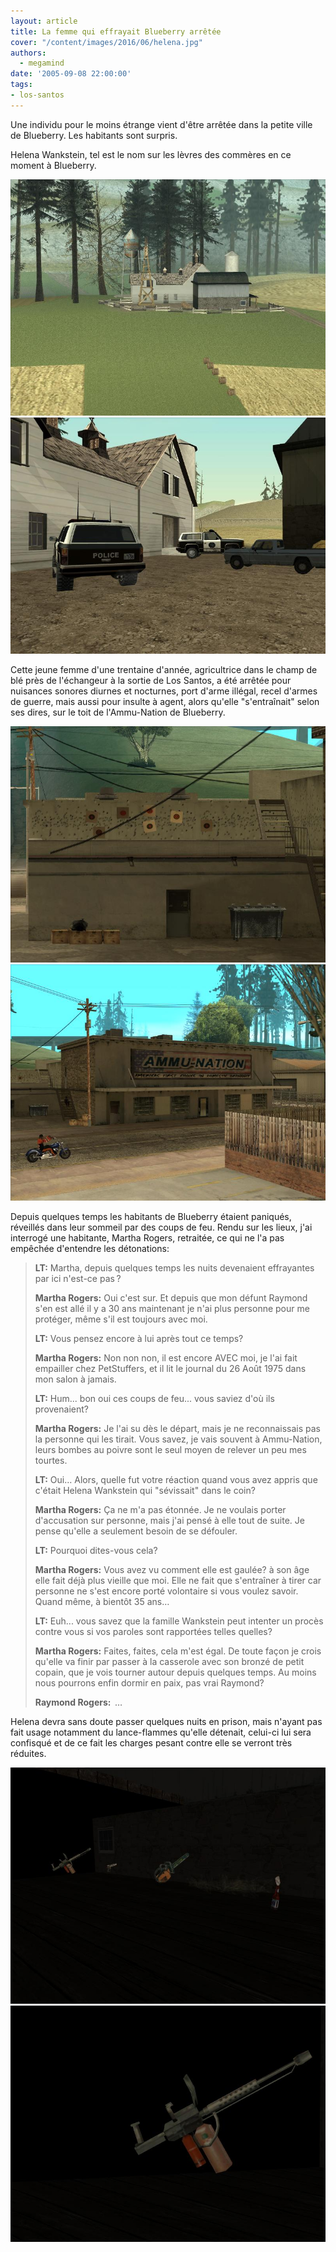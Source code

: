 ```yaml
---
layout: article
title: La femme qui effrayait Blueberry arrêtée
cover: "/content/images/2016/06/helena.jpg"
authors:
  - megamind
date: '2005-09-08 22:00:00'
tags:
- los-santos
---
```


Une individu pour le moins étrange vient d'être arrêtée dans la petite ville de Blueberry. Les habitants sont surpris.

Helena Wankstein, tel est le nom sur les lèvres des commères en ce moment à Blueberry.

![](/content/images/2005/01/helena1.jpg)
![](/content/images/2005/01/helena2.jpg)

Cette jeune femme d'une trentaine d'année, agricultrice dans le champ de blé près de l'échangeur à la sortie de Los Santos, a été arrêtée pour nuisances sonores diurnes et nocturnes, port d'arme illégal, recel d'armes de guerre, mais aussi pour insulte à agent, alors qu'elle "s'entraînait" selon ses dires, sur le toit de l'Ammu-Nation de Blueberry.

![](/content/images/2005/01/helena5.jpg)
![](/content/images/2005/01/helena6.jpg)

Depuis quelques temps les habitants de Blueberry étaient paniqués, réveillés dans leur sommeil par des coups de feu. Rendu sur les lieux, j'ai interrogé une habitante, Martha Rogers, retraitée, ce qui ne l'a pas empêchée d'entendre les détonations:

> **LT:** Martha, depuis quelques temps les nuits devenaient effrayantes par ici n'est-ce pas ?
> 
> **Martha Rogers:** Oui c'est sur. Et depuis que mon défunt Raymond s'en est allé il y a 30 ans maintenant je n'ai plus personne pour me protéger, même s'il est toujours avec moi.
> 
> **LT:** Vous pensez encore à lui après tout ce temps?
> 
> **Martha Rogers:** Non non non, il est encore AVEC moi, je l'ai fait empailler chez PetStuffers, et il lit le journal du 26 Août 1975 dans mon salon à jamais.
> 
> **LT:** Hum... bon oui ces coups de feu... vous saviez d'où ils provenaient?
> 
> **Martha Rogers:** Je l'ai su dès le départ, mais je ne reconnaissais pas la personne qui les tirait. Vous savez, je vais souvent à Ammu-Nation, leurs bombes au poivre sont le seul moyen de relever un peu mes tourtes.
> 
> **LT:** Oui… Alors, quelle fut votre réaction quand vous avez appris que c'était Helena Wankstein qui "sévissait" dans le coin?
> 
> **Martha Rogers:** Ça ne m'a pas étonnée. Je ne voulais porter d'accusation sur personne, mais j'ai pensé à elle tout de suite. Je pense qu'elle a seulement besoin de se défouler.
> 
> **LT:** Pourquoi dites-vous cela?
> 
> **Martha Rogers:** Vous avez vu comment elle est gaulée? à son âge elle fait déjà plus vieille que moi. Elle ne fait que s'entraîner à tirer car personne ne s'est encore porté volontaire si vous voulez savoir. Quand même, à bientôt 35 ans…
> 
> **LT:** Euh... vous savez que la famille Wankstein peut intenter un procès contre vous si vos paroles sont rapportées telles quelles?
> 
> **Martha Rogers:** Faites, faites, cela m'est égal. De toute façon je crois qu'elle va finir par passer à la casserole avec son bronzé de petit copain, que je vois tourner autour depuis quelques temps. Au moins nous pourrons enfin dormir en paix, pas vrai Raymond?
> 
> **Raymond Rogers:**  …

Helena devra sans doute passer quelques nuits en prison, mais n'ayant pas fait usage notamment du lance-flammes qu'elle détenait, celui-ci lui sera confisqué et de ce fait les charges pesant contre elle se verront très réduites.

![](/content/images/2005/01/helena3.jpg)
![](/content/images/2005/01/helena4.jpg)